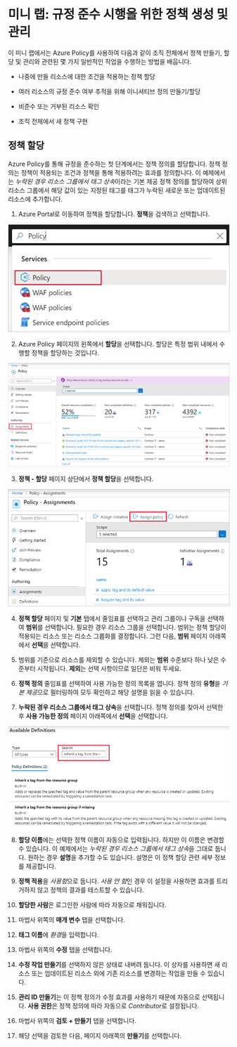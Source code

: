 ﻿# 미니 랩: 규정 준수 시행을 위한 정책 생성 및 관리

이 미니 랩에서는 Azure Policy를 사용하여 다음과 같이 조직 전체에서 정책 만들기, 할당 및 관리와 관련된 몇 가지 일반적인 작업을 수행하는 방법을 배웁니다.

* 나중에 만들 리소스에 대한 조건을 적용하는 정책 할당

* 여러 리소스의 규정 준수 여부 추적을 위해 이니셔티브 정의 만들기/할당

* 비준수 또는 거부된 리소스 확인

* 조직 전체에서 새 정책 구현

## 정책 할당

Azure Policy를 통해 규정을 준수하는 첫 단계에서는 정책 정의를 할당합니다. 정책 정의는 정책이 적용되는 조건과 정책을 통해 적용하려는 효과를 정의합니다. 이 예제에서는 *누락된 경우 리소스 그룹에서 태그 상속*이라는 기본 제공 정책 정의를 할당하여 상위 리소스 그룹에서 해당 값이 있는 지정된 태그를 태그가 누락된 새로운 또는 업데이트된 리소스에 추가합니다.

1. Azure Portal로 이동하여 정책을 할당합니다. **정책**을 검색하고 선택합니다.

![검색 창에서 정책 검색](../../Linked_Image_Files/Demonstration_Policy_image1.png)

2. Azure Policy 페이지의 왼쪽에서 **할당**을 선택합니다. 할당은 특정 범위 내에서 수행할 정책을 할당하는 것입니다.

![정책 개요 페이지에서 할당 선택](../../Linked_Image_Files/Demonstration_Policy_image2.png)

3. **정책 - 할당** 페이지 상단에서 **정책 할당**을 선택합니다.

![할당 페이지에서 정책 정의 할당](../../Linked_Image_Files/Demonstration_Policy_image3.png)

4. **정책 할당** 페이지 및 **기본** 탭에서 줄임표를 선택하고 관리 그룹이나 구독을 선택하여 **범위**를 선택합니다. 필요한 경우 리소스 그룹을 선택합니다. 범위는 정책 할당이 적용되는 리소스 또는 리소스 그룹화를 결정합니다. 그런 다음, **범위** 페이지 아래쪽에서 **선택**을 선택합니다.

5. 범위를 기준으로 리소스를 제외할 수 있습니다. 제외는 **범위** 수준보다 하나 낮은 수준부터 시작됩니다. **제외**는 선택 사항이므로 일단은 비워 두세요.

6. **정책 정의** 줄임표를 선택하여 사용 가능한 정의 목록을 엽니다. 정책 정의 **유형**을 *기본 제공*으로 필터링하여 모두 확인하고 해당 설명을 읽을 수 있습니다.

7. **누락된 경우 리소스 그룹에서 태그 상속**을 선택합니다. 정책 정의를 찾아서 선택한 후 **사용 가능한 정의** 페이지 아래쪽에서 **선택**을 선택합니다.

![검색 필터를 사용하여 정책을 찾습니다.](../../Linked_Image_Files/Demonstration_Policy_image4.png)

8. **할당 이름**에는 선택한 정책 이름이 자동으로 입력됩니다. 하지만 이 이름은 변경할 수 있습니다. 이 예제에서는 *누락된 경우 리소스 그룹에서 태그 상속*을 그대로 둡니다. 원하는 경우 **설명**을 추가할 수도 있습니다. 설명은 이 정책 할당 관련 세부 정보를 제공합니다.

9. **정책 적용**을 *사용함*으로 둡니다. *사용 안 함*인 경우 이 설정을 사용하면 효과를 트리거하지 않고 정책의 결과를 테스트할 수 있습니다. 

10. **할당한 사람**은 로그인한 사람에 따라 자동으로 채워집니다. 

11. 마법사 위쪽의 **매개 변수** 탭을 선택합니다.

12. **태그 이름**에 *환경*을 입력합니다.

13. 마법사 위쪽의 **수정** 탭을 선택합니다.

14. **수정 작업 만들기**를 선택하지 않은 상태로 내버려 둡니다. 이 상자를 사용하면 새 리소스 또는 업데이트된 리소스 외에 기존 리소스를 변경하는 작업을 만들 수 있습니다. 

15. **관리 ID 만들기**는 이 정책 정의가 수정 효과를 사용하기 때문에 자동으로 선택됩니다. **사용 권한**은 정책 정의에 따라 자동으로 *Contributor*로 설정됩니다. 

16. 마법사 위쪽의 **검토 + 만들기** 탭을 선택합니다.

17. 해당 선택을 검토한 다음, 페이지 아래쪽의 **만들기**를 선택합니다.
